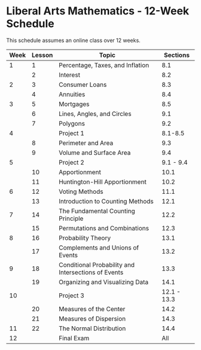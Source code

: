 # Liberal Arts Mathematics - 12-Week Schedule

This schedule assumes an online class over 12 weeks.

|Week | Lesson | Topic | Sections |
|---|---|---|---|
| 1| 1|	Percentage, Taxes, and Inflation |8.1|
|  | 2|	Interest |8.2|
| 2| 3|	Consumer Loans |8.3|
|  | 4|	Annuities	|8.4|
|	3| 5|	Mortgages	|8.5|
|	 | 6|	Lines, Angles, and Circles |9.1|
|  | 7|	Polygons |9.2|
| 4|  | Project 1 |8.1-8.5|
|	 | 8|	Perimeter and Area |9.3|
|	 | 9|	Volume and Surface Area	|9.4|
| 5|  | Project 2 |9.1 - 9.4|
|	 |10|	Apportionment |10.1|
|  |11|	Huntington-Hill Apportionment	|10.2|
|	6|12|	Voting Methods |11.1|
|	 |13|	Introduction to Counting Methods |12.1|
| 7|14|	The Fundamental Counting Principle |12.2|
|	 |15|	Permutations and Combinations |12.3|
| 8|16|	Probability Theory |13.1|
|  |17|	Complements and Unions of Events |13.2|
| 9|18|	Conditional Probability and Intersections of Events |13.3|
|  |19|	Organizing and Visualizing Data	|14.1|
|10|  | Project 3 |12.1 - 13.3|
|  |20|	Measures of the Center |14.2|
|  |21|	Measures of Dispersion |14.3|
|11|22|	The Normal Distribution |14.4|
|12|	| Final Exam |All|
